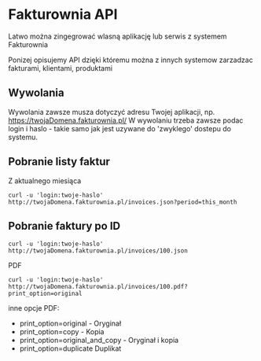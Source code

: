 Fakturownia API
===============

Latwo można zingegrować wlasną aplikację lub serwis z systemem Fakturownia


Ponizej opisujemy API dzięki któremu można z innych systemow zarzadzac fakturami, klientami, produktami


Wywolania
---------

Wywolania zawsze musza dotyczyć adresu Twojej aplikacji, np. https://twojaDomena.fakturownia.pl/
W wywolaniu trzeba zawsze podac login i haslo - takie samo jak jest uzywane do 'zwyklego' dostepu do systemu.

Pobranie listy faktur
---------------------

Z aktualnego miesiąca

```shell
curl -u 'login:twoje-haslo'  http://twojaDomena.fakturownia.pl/invoices.json?period=this_month
```


Pobranie faktury po ID
----------------------

```shell
curl -u 'login:twoje-haslo'  http://twojaDomena.fakturownia.pl/invoices/100.json
```

PDF


```shell
curl -u 'login:twoje-haslo'  http://twojaDomena.fakturownia.pl/invoices/100.pdf?print_option=original
```

inne opcje PDF:
* print_option=original - Oryginał
* print_option=copy - Kopia
* print_option=original_and_copy - Oryginał i kopia
* print_option=duplicate Duplikat







